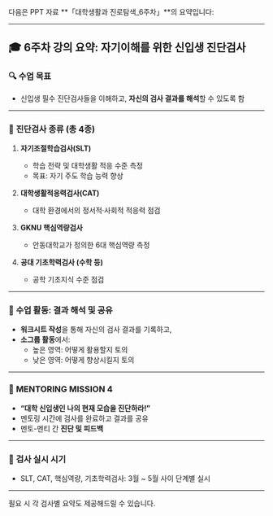 다음은 PPT 자료 **「대학생활과 진로탐색_6주차」**의 요약입니다:

---

## 🎓 **6주차 강의 요약: 자기이해를 위한 신입생 진단검사**

### 🔍 **수업 목표**
- 신입생 필수 진단검사들을 이해하고, **자신의 검사 결과를 해석**할 수 있도록 함

---

### 🧪 **진단검사 종류 (총 4종)**

1. **자기조절학습검사(SLT)**  
   - 학습 전략 및 대학생활 적응 수준 측정  
   - 목표: 자기 주도 학습 능력 향상

2. **대학생활적응력검사(CAT)**  
   - 대학 환경에서의 정서적·사회적 적응력 점검

3. **GKNU 핵심역량검사**  
   - 안동대학교가 정의한 6대 핵심역량 측정

4. **공대 기초학력검사 (수학 등)**  
   - 공학 기초지식 수준 점검

---

### 📝 **수업 활동: 결과 해석 및 공유**
- **워크시트 작성**을 통해 자신의 검사 결과를 기록하고,
- **소그룹 활동**에서:
  - 높은 영역: 어떻게 활용할지 토의
  - 낮은 영역: 어떻게 향상시킬지 토의

---

### 🎯 **MENTORING MISSION 4**
- **“대학 신입생인 나의 현재 모습을 진단하라!”**
- 멘토링 시간에 검사를 완료하고 결과를 공유
- 멘토-멘티 간 **진단 및 피드백**

---

### 📅 **검사 실시 시기**
- SLT, CAT, 핵심역량, 기초학력검사: 3월 ~ 5월 사이 단계별 실시

---

필요 시 각 검사별 요약도 제공해드릴 수 있습니다.
